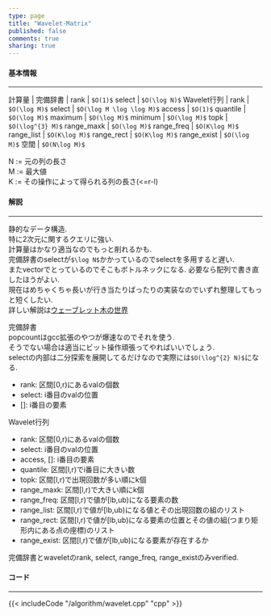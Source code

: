 ```yaml
---
type: page
title: "Wavelet-Matrix"
published: false
comments: true
sharing: true
---
```


#### 基本情報
  
***

計算量 |
完備辞書 | 
rank | `$O(1)$`
select | `$O(\log N)$`
Wavelet行列 |
rank | `$O(\log M)$`
select | `$O(\log M \log \log M)$`
access | `$O(1)$`
quantile | `$O(\log M)$`
maximum | `$O(\log M)$`
minimum | `$O(\log M)$`
topk | `$O(\log^{3} M)$`
range_maxk | `$O(\log M)$`
range_freq | `$O(K\log M)$`
range_list | `$O(K\log M)$`
range_rect | `$O(K\log M)$`
range_exist | `$O(\log M)$`
空間 | `$O(N\log M)$`
  
N := 元の列の長さ  
M := 最大値  
K := その操作によって得られる列の長さ(<=r-l)  



#### 解説

***

静的なデータ構造.  
特に2次元に関するクエリに強い.  
計算量はかなり適当なのでもっと削れるかも.  
完備辞書のselectが`$\log N$`かかっているのでselectを多用すると遅い.  
またvectorでとっているのでそこもボトルネックになる. 必要なら配列で書き直したほうがよい.  
現在はめちゃくちゃ長いが行き当たりばったりの実装なのでいずれ整理してもっと短くしたい.  
詳しい解説は[ウェーブレット木の世界](http://www.slideshare.net/pfi/ss-15916040)  
  
完備辞書  
popcountはgcc拡張のやつが爆速なのでそれを使う.  
そうでない場合は適当にビット操作頑張ってやればいいでしょう.  
selectの内部は二分探索を展開してるだけなので実際には`$O(\log^{2} N)$`になる.  

* rank: 区間\[0,r)にあるvalの個数
* select: i番目のvalの位置
* \[\]: i番目の要素

Wavelet行列

* rank: 区間\[0,r)にあるvalの個数
* select: i番目のvalの位置
* access, \[\]: i番目の要素
* quantile: 区間\[l,r)でi番目に大きい数
* topk: 区間\[l,r)で出現回数が多い順にk個
* range_maxk: 区間\[l,r)で大きい順にk個
* range_freq: 区間\[l,r)で値が\[lb,ub)になる要素の数
* range_list: 区間\[l,r)で値が\[lb,ub)になる値とその出現回数の組のリスト
* range_rect: 区間\[l,r)で値が\[lb,ub)になる要素の位置とその値の組(つまり矩形内にある点の座標)のリスト
* range_exist: 区間\[l,r)で値が\[lb,ub)になる要素が存在するか

完備辞書とwaveletのrank, select, range_freq, range_existのみverified.
  
#### コード

***

{{< includeCode "/algorithm/wavelet.cpp" "cpp" >}}

